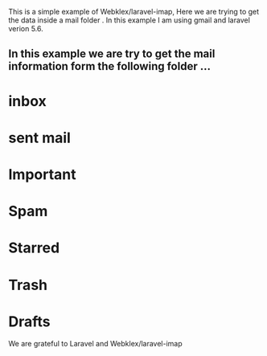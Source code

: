 
This is a simple example of  Webklex/laravel-imap,  Here we are trying to get the data inside a mail folder . In this example I am using gmail and laravel verion 5.6.

## In this example we are try to get the mail information form the following folder ...

 # inbox
 # sent mail
 # Important
 # Spam
 # Starred
 # Trash
 # Drafts

 We are grateful to Laravel and Webklex/laravel-imap
